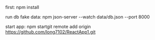 first:
npm install


run db fake data: 
npm json-server --watch data/db.json --port 8000



start app:
npm startgit remote add origin https://github.com/long7102/ReactApp1.git
